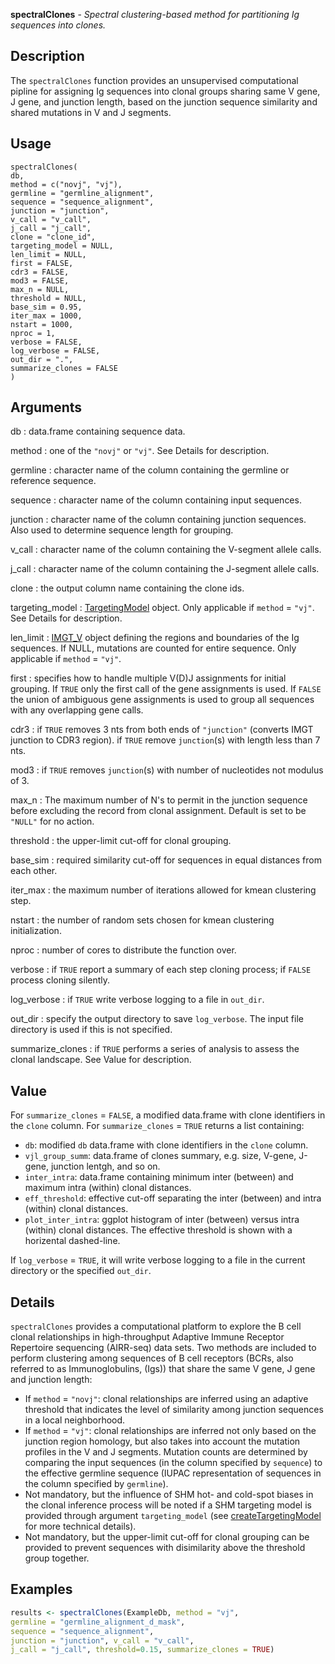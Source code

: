 **spectralClones** - *Spectral clustering-based method for partitioning Ig sequences into clones.*

Description
--------------------

The `spectralClones` function provides an unsupervised computational pipline for assigning Ig 
sequences into clonal groups sharing same V gene, J gene, and junction length, based on the 
junction sequence similarity and shared mutations in V and J segments.


Usage
--------------------
```
spectralClones(
db,
method = c("novj", "vj"),
germline = "germline_alignment",
sequence = "sequence_alignment",
junction = "junction",
v_call = "v_call",
j_call = "j_call",
clone = "clone_id",
targeting_model = NULL,
len_limit = NULL,
first = FALSE,
cdr3 = FALSE,
mod3 = FALSE,
max_n = NULL,
threshold = NULL,
base_sim = 0.95,
iter_max = 1000,
nstart = 1000,
nproc = 1,
verbose = FALSE,
log_verbose = FALSE,
out_dir = ".",
summarize_clones = FALSE
)
```

Arguments
-------------------

db
:   data.frame containing sequence data.

method
:   one of the `"novj"` or `"vj"`. See Details for description.

germline
:   character name of the column containing the germline or reference sequence.

sequence
:   character name of the column containing input sequences.

junction
:   character name of the column containing junction sequences.
Also used to determine sequence length for grouping.

v_call
:   character name of the column containing the V-segment allele calls.

j_call
:   character name of the column containing the J-segment allele calls.

clone
:   the output column name containing the clone ids.

targeting_model
:   [TargetingModel](http://www.rdocumentation.org/packages/shazam/topics/TargetingModel-class) object. Only applicable if `method` = `"vj"`. 
See Details for description.

len_limit
:   [IMGT_V](http://www.rdocumentation.org/packages/shazam/topics/IMGT_SCHEMES) object defining the regions and boundaries of the Ig 
sequences. If NULL, mutations are counted for entire sequence. Only 
applicable if `method` = `"vj"`.

first
:   specifies how to handle multiple V(D)J assignments for initial grouping. 
If `TRUE` only the first call of the gene assignments is used. 
If `FALSE` the union of ambiguous gene assignments is used to 
group all sequences with any overlapping gene calls.

cdr3
:   if `TRUE` removes 3 nts from both ends of `"junction"`
(converts IMGT junction to CDR3 region). if `TRUE` remove 
`junction`(s) with length less than 7 nts.

mod3
:   if `TRUE` removes `junction`(s) with number of nucleotides not 
modulus of 3.

max_n
:   The maximum number of N's to permit in the junction sequence before excluding the 
record from clonal assignment. Default is set to be `"NULL"` for no action.

threshold
:   the upper-limit cut-off for clonal grouping.

base_sim
:   required similarity cut-off for sequences in equal distances from each other.

iter_max
:   the maximum number of iterations allowed for kmean clustering step.

nstart
:   the number of random sets chosen for kmean clustering initialization.

nproc
:   number of cores to distribute the function over.

verbose
:   if `TRUE` report a summary of each step cloning process;
if `FALSE` process cloning silently.

log_verbose
:   if `TRUE` write verbose logging to a file in `out_dir`.

out_dir
:   specify the output directory to save `log_verbose`. The input 
file directory is used if this is not specified.

summarize_clones
:   if `TRUE` performs a series of analysis to assess the clonal landscape.
See Value for description.




Value
-------------------

For `summarize_clones` = `FALSE`, a modified data.frame with clone identifiers in the `clone` column. 
For `summarize_clones` = `TRUE` returns a list containing:

+ `db`:                   modified `db` data.frame with clone identifiers in the `clone` column. 
+ `vjl_group_summ`:       data.frame of clones summary, e.g. size, V-gene, J-gene, junction lentgh,
and so on.
+ `inter_intra`:          data.frame containing minimum inter (between) and maximum intra (within) 
clonal distances.
+ `eff_threshold`:        effective cut-off separating the inter (between) and intra (within) clonal 
distances.
+ `plot_inter_intra`:     ggplot histogram of inter (between) versus intra (within) clonal distances. The 
effective threshold is shown with a horizental dashed-line.

If `log_verbose` = `TRUE`, it will write verbose logging to a file in the current directory or 
the specified `out_dir`.


Details
-------------------

`spectralClones` provides a computational platform to explore the B cell clonal 
relationships in high-throughput Adaptive Immune Receptor Repertoire sequencing (AIRR-seq) 
data sets. Two methods are included to perform clustering among sequences of B cell receptors 
(BCRs, also referred to as Immunoglobulins, (Igs)) that share the same V gene, J gene and junction length: 

+  If `method` = `"novj"`: clonal relationships are inferred using an adaptive threshold that 
indicates the level of similarity among junction sequences in a local neighborhood. 
+  If `method` = `"vj"`: clonal relationships are inferred not only based on the junction region 
homology, but also takes into account the mutation profiles in the V and J segments. Mutation counts are 
determined by comparing the input sequences (in the column specified by `sequence`) to the effective 
germline sequence (IUPAC representation of sequences in the column specified by `germline`). 
+  Not mandatory, but the influence of SHM hot- and cold-spot biases in the clonal inference process will be noted 
if a SHM targeting model is provided through argument `targeting_model` (see [createTargetingModel](http://www.rdocumentation.org/packages/shazam/topics/createTargetingModel) 
for more technical details). 
+  Not mandatory, but the upper-limit cut-off for clonal grouping can be provided to
prevent sequences with disimilarity above the threshold group together.




Examples
-------------------

```R
results <- spectralClones(ExampleDb, method = "vj", 
germline = "germline_alignment_d_mask", 
sequence = "sequence_alignment", 
junction = "junction", v_call = "v_call", 
j_call = "j_call", threshold=0.15, summarize_clones = TRUE)
```








